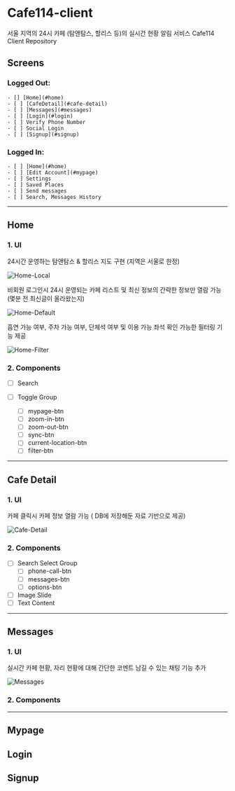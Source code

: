 # **Cafe114-client**

서울 지역의 24시 카페 (탐앤탐스, 할리스 등)의 실시간 현황 알림 서비스 Cafe114 Client Repository

## Screens

### Logged Out:

    - [] [Home](#home)
    - [ ] [CafeDetail](#cafe-detail)
    - [ ] [Messages](#messages)
    - [ ] [Login](#login)
    - [ ] Verify Phone Number
    - [ ] Social Login
    - [ ] [Signup](#signup)

### Logged In:

    - [ ] [Home](#home)
    - [ ] [Edit Account](#mypage)
    - [ ] Settings
    - [ ] Saved Places
    - [ ] Send messages
    - [ ] Search, Messages History

---

## **Home**

### **1. UI**

24시간 운영하는 탐앤탐스 & 할리스 지도 구현 (지역은 서울로 한정)

![Home-Local](/assets/UI/01-Home.jpg)

비회원 로그인시 24시 운영되는 카페 리스트 및 최신 정보의 간략한 정보만 열람 가능 (몇분 전 최신글이 올라왔는지)

![Home-Default](/assets/UI/02-Home-Default.jpg)

흡연 가능 여부, 주차 가능 여부, 단체석 여부 및 이용 가능 좌석 확인 가능한 필터링 기능 제공

![Home-Filter](/assets/UI/03-Home-Filter.jpg)

### **2. Components**

- [ ] Search
- [ ] Toggle Group

  - [ ] mypage-btn
  - [ ] zoom-in-btn
  - [ ] zoom-out-btn
  - [ ] sync-btn
  - [ ] current-location-btn
  - [ ] filter-btn

---

## **Cafe Detail**

### **1. UI**

카페 클릭시 카페 정보 열람 가능 ( DB에 저장해둔 자료 기반으로 제공)

![Cafe-Detail](/assets/UI/04-Home-CafeDetail.jpg)

### **2. Components**

- [ ] Search Select Group
  - [ ] phone-call-btn
  - [ ] messages-btn
  - [ ] options-btn
- [ ] Image Slide
- [ ] Text Content

---

## **Messages**

### **1. UI**

실시간 카페 현황, 자리 현황에 대해 간단한 코멘트 남길 수 있는 채팅 기능 추가

![Messages](/assets/UI/05-Home-Messages.jpg)

### **2. Components**

---

## **Mypage**

## **Login**

## **Signup**
